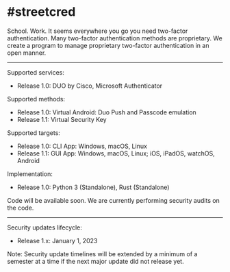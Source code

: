 # #streetcred

School. Work. It seems everywhere you go you need two-factor authentication.
Many two-factor authentication methods are proprietary. We create a program to manage proprietary two-factor authentication in an open manner.

---

Supported services:
- Release 1.0: DUO by Cisco, Microsoft Authenticator

Supported methods:
- Release 1.0: Virtual Android: Duo Push and Passcode emulation
- Release 1.1: Virtual Security Key

Supported targets:
- Release 1.0: CLI App: Windows, macOS, Linux
- Release 1.1: GUI App: Windows, macOS, Linux; iOS, iPadOS, watchOS, Android

Implementation:
- Release 1.0: Python 3 (Standalone), Rust (Standalone)

Code will be available soon. We are currently performing security audits on the code.

---

Security updates lifecycle:
- Release 1.x: January 1, 2023

Note: Security update timelines will be extended by a minimum of a semester at a time if the next major update did not release yet.
